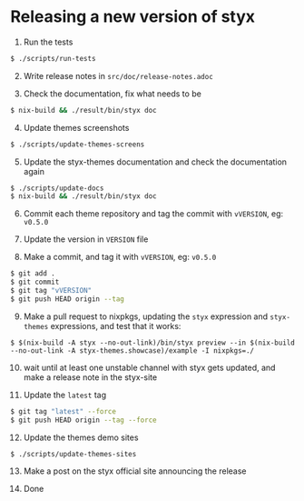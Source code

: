 # Releasing a new version of styx

1. Run the tests

```sh
$ ./scripts/run-tests
```

2. Write release notes in `src/doc/release-notes.adoc`

3. Check the documentation, fix what needs to be

```sh
$ nix-build && ./result/bin/styx doc
```

4. Update themes screenshots

```sh
$ ./scripts/update-themes-screens
```

5. Update the styx-themes documentation and check the documentation again

```sh
$ ./scripts/update-docs
$ nix-build && ./result/bin/styx doc
```

6. Commit each theme repository and tag the commit with `vVERSION`, eg: `v0.5.0`

7. Update the version in `VERSION` file

8. Make a commit, and tag it with `vVERSION`, eg: `v0.5.0`

```sh
$ git add .
$ git commit
$ git tag "vVERSION"
$ git push HEAD origin --tag
```

9. Make a pull request to nixpkgs, updating the `styx` expression and `styx-themes` expressions, and test that it works:

```
$ $(nix-build -A styx --no-out-link)/bin/styx preview --in $(nix-build --no-out-link -A styx-themes.showcase)/example -I nixpkgs=./
```

10. wait until at least one unstable channel with styx gets updated, and make a release note in the styx-site

11. Update the `latest` tag

```sh
$ git tag "latest" --force
$ git push HEAD origin --tag --force
```

12. Update the themes demo sites

```sh
$ ./scripts/update-themes-sites
```

13. Make a post on the styx official site announcing the release

14. Done

